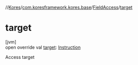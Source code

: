 //[Kores](../../../index.md)/[com.koresframework.kores.base](../index.md)/[FieldAccess](index.md)/[target](target.md)

# target

[jvm]\
open override val [target](target.md): [Instruction](../../com.koresframework.kores/-instruction/index.md)

Access target
